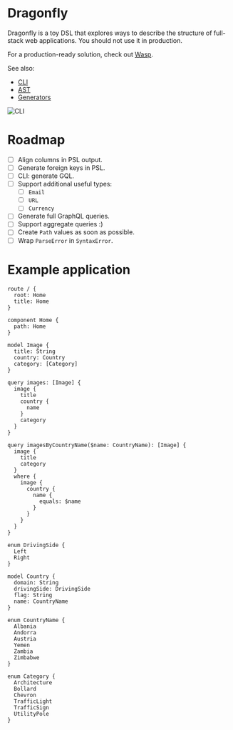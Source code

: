 # Dragonfly

Dragonfly is a toy DSL that explores ways to describe the structure of full-stack web applications. You should not use it in production.

For a production-ready solution, check out [Wasp](https://wasp-lang.dev/).

See also:

- [CLI](src/bin/README.md)
- [AST](src/ast/README.md)
- [Generators](src/generator/README.md)

![CLI](https://user-images.githubusercontent.com/578048/221036308-091fd3c5-684b-4445-bce2-81f8da1d5b6a.png)

# Roadmap

- [ ] Align columns in PSL output.
- [ ] Generate foreign keys in PSL.
- [ ] CLI: generate GQL.
- [ ] Support additional useful types:
  - [ ] `Email`
  - [ ] `URL`
  - [ ] `Currency`
- [ ] Generate full GraphQL queries.
- [ ] Support aggregate queries :)
- [ ] Create `Path` values as soon as possible.
- [ ] Wrap `ParseError` in `SyntaxError`.

# Example application

```dfly
route / {
  root: Home
  title: Home
}

component Home {
  path: Home
}

model Image {
  title: String
  country: Country
  category: [Category]
}

query images: [Image] {
  image {
    title
    country {
      name
    }
    category
  }
}

query imagesByCountryName($name: CountryName): [Image] {
  image {
    title
    category
  }
  where {
    image {
      country {
        name {
          equals: $name
        }
      }
    }
  }
}

enum DrivingSide {
  Left
  Right
}

model Country {
  domain: String
  drivingSide: DrivingSide
  flag: String
  name: CountryName
}

enum CountryName {
  Albania
  Andorra
  Austria
  Yemen
  Zambia
  Zimbabwe
}

enum Category {
  Architecture
  Bollard
  Chevron
  TrafficLight
  TrafficSign
  UtilityPole
}
```

